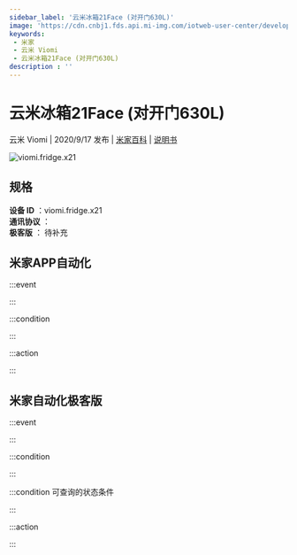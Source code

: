 ```yaml
---
sidebar_label: '云米冰箱21Face (对开门630L)'
image: 'https://cdn.cnbj1.fds.api.mi-img.com/iotweb-user-center/developer_1679048936267NWpYWCO9.png?GalaxyAccessKeyId=AKVGLQWBOVIRQ3XLEW&Expires=9223372036854775807&Signature=rAn8Ilx/uKuBd+u5B7gWGbZ36QY='
keywords: 
 - 米家
 - 云米 Viomi
 - 云米冰箱21Face (对开门630L)
description : ''
---
```

# 云米冰箱21Face (对开门630L)

云米 Viomi | 2020/9/17 发布 | [米家百科](https://home.mi.com/webapp/content/baike/product/index.html?model=viomi.fridge.x21) | [说明书](https://home.mi.com/views/introduction.html?model=viomi.fridge.x21&region=cn)

![viomi.fridge.x21](https://cdn.cnbj1.fds.api.mi-img.com/iotweb-user-center/developer_1679048936267NWpYWCO9.png?GalaxyAccessKeyId=AKVGLQWBOVIRQ3XLEW&Expires=9223372036854775807&Signature=rAn8Ilx/uKuBd+u5B7gWGbZ36QY=)

## 规格  
> 
**设备 ID** ：viomi.fridge.x21  
**通讯协议** ：  
**极客版**  ： 待补充 


## 米家APP自动化  

:::event  

:::

:::condition  

:::

:::action   

:::

## 米家自动化极客版  

:::event  

:::

:::condition  

:::

:::condition 可查询的状态条件  

:::

:::action  

:::

        
